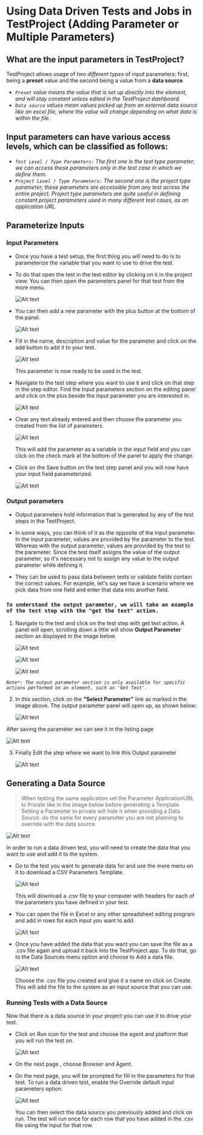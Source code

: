 # Using Data Driven Tests and Jobs in TestProject (Adding Parameter or Multiple Parameters)

## What are the input parameters in TestProject?

TestProject allows usage of *two different types* of input parameters: first, being a **preset** value and the second being a value from a **data source**.

- *`Preset` value means the value that is set up directly into the element, and will stay constant unless edited in the TestProject dashboard.*
- *`Data source` values mean values picked up from an external data source like an excel file, where the value will change depending on what data is within the file*.

## Input parameters can have various access levels, which can be classified as follows:

- *`Test Level / Type Parameters:` The first one is the test type parameter; we can access these parameters only in the test case in which we define them.*
- *`Project Level / Type Parameters:` The second one is the project type parameter; these parameters are accessible from any test across the entire project. Project type parameters are quite useful in defining constant project parameters used in many different test cases, as an application URL.*

## Parameterize Inputs

### Input Parameters
- Once you have a test setup, the first thing you will need to do is to parameterize the variable that you want to use to drive the test. 
- To do that open the test in the test editor by clicking on it in the project view. You can then open the parameters panel for that test from the more menu.

    ![Alt text](../AutomationTesting(TestProject)/_images/Parameters.png)


- You can then add a new parameter with the plus button at the bottom of the panel.

    ![Alt text](../AutomationTesting(TestProject)/_images/NewParameter.png)

- Fill in the name, description and value for the parameter and click on the add button to add it to your test.

    ![Alt text](../AutomationTesting(TestProject)/_images/SaveParameter.png)

    This parameter is now ready to be used in the test. 

- Navigate to the test step where you want to use it and click on that step in the step editor. Find the Input parameters section on the editing panel and click on the plus beside the input parameter you are interested in.

    ![Alt text](../AutomationTesting(TestProject)/_images/Inputparameterssection.png)

- Clear any text already entered and then choose the parameter you created from the list of parameters.

    ![Alt text](../AutomationTesting(TestProject)/_images/ChooseParameters.png)

    This will add the parameter as a variable in the input field and you can click on the check mark at the bottom of the panel to apply the change.

- Click on the Save button on the test step panel and you will now have your input field parameterized.

    ![Alt text](../AutomationTesting(TestProject)/_images/SaveParameterInTestStep.png)

### Output parameters

- Output parameters hold information that is generated by any of the test steps in the TestProject. 
- In some ways, you can think of it as the opposite of the input parameter. In the input parameter, values are provided by the parameter to the test.  Whereas with the output parameter, values are provided by the test to the parameter.  Since the test itself assigns the value of the output parameter, so it's necessary not to assign any value to the output parameter while defining it.

- They can be used to pass data between tests or validate fields contain the correct values. For example, let's say we have a scenario where we pick data from one field and enter that data into another field.

### `To understand the output parameter, we will take an example of the test step with the "get the text" action.`

1. Navigate to the test and click on the test step with get text action. A panel will open, scrolling down a little will show **Output Parameter** section as displayed in the image below.

    ![Alt text](../AutomationTesting(TestProject)/_images/OutputParameterPanel1.png)    

    ![Alt text](../AutomationTesting(TestProject)/_images/NewOutputParameter.png)

    ![Alt text](../AutomationTesting(TestProject)/_images/OutputParameterForm.png)

*`Note*: The output parameter section is only available for specific actions performed on an element, such as 'Get Text'.`*

2. In this section, click on the **"Select Parameter"** link as marked in the image above. The output parameter panel will open up, as shown below:

    ![Alt text](../AutomationTesting(TestProject)/_images/OutputParameterPanel.png)


After saving the parameter we can see it in the listing page

![Alt text](../AutomationTesting(TestProject)/_images/ParameterListingPage.png)
    

3. Finally Edit the step where we want to link this Output parameter

    ![Alt text](../AutomationTesting(TestProject)/_images/Linkparameter.png)


## Generating a Data Source
 
> When testing the same application set the Parameter ApplicationURL to Private like in the image below before generating a Template. Setting a Parameter to private will hide it when providing a Data Source. do the same for every parameter you are not planning to override with the data source.

![Alt text](../AutomationTesting(TestProject)/_images/PrivateParameter.png)

In order to run a data driven test, you will need to create the data that you want to use and add it to the system. 

- Go to the test you want to generate data for and use the more menu on it to download a CSV Parameters Template. 

    ![Alt text](../AutomationTesting(TestProject)/_images/CSVTemp.png)

    This will download a .csv file to your computer with headers for each of the parameters you have defined in your test. 

- You can open the file in Excel or any other spreadsheet editing program and add in rows for each input you want to add.

    ![Alt text](../AutomationTesting(TestProject)/_images/ExcelParam.png)

- Once you have added the data that you want you can save the file as a .csv file again and upload it back into the TestProject app. To do that, go to the Data Sources menu option and choose to Add a data file.

    ![Alt text](../AutomationTesting(TestProject)/_images/SaveDataSource.png)

    Choose the .csv file you created and give it a name on click on Create. This will add the file to the system as an input source that you can use.

### Running Tests with a Data Source

Now that there is a data source in your project you can use it to drive your test. 

- Click on Run icon for the test and choose the agent and platform that you will run the test on.

    ![Alt text](../AutomationTesting(TestProject)/_images/RunTest.png)

- On the next page , choose Browser and Agent.
- On the next page, you will be prompted for fill in the parameters for that test. To run a data driven test, enable the Override default input parameters option.

    ![Alt text](../AutomationTesting(TestProject)/_images/UseDataSource.png)

    You can then select the data source you previously added and click on run.  The test will run once for each row that you have added in the .csv file using the input for that row.
